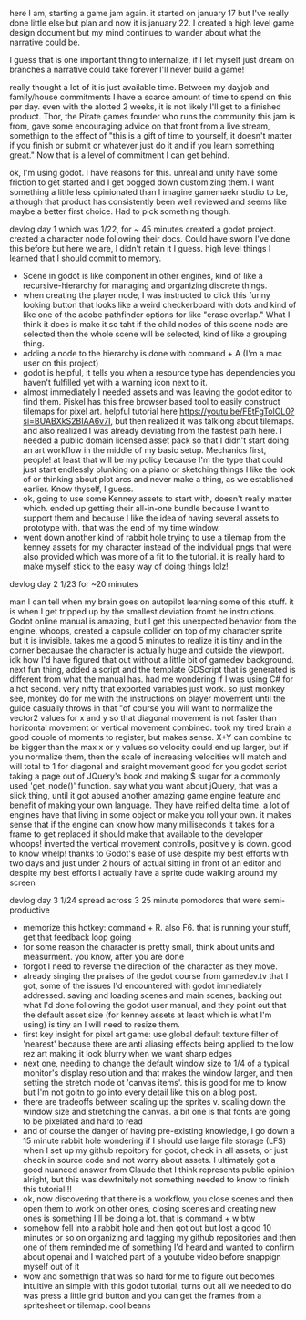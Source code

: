here I am, starting a game jam again. it started on january 17 but I've really done little else but plan and now it is january 22. I created a high level game design document but my mind continues to wander about what the narrative could be. 

I guess that is one important thing to internalize, if I let myself just dream on branches a narrative could take forever I'll never build a game! 

really thought a lot of it is just available time. Between my dayjob and family/house commitments I have a scarce amount of time to spend on this per day. even with the alotted 2 weeks, it is not likely I'll get to a finished product. Thor, the Pirate games founder who runs the community this jam is from, gave some encouraging advice on that front from a live stream, somethign to the effect of "this is a gift of time to yourself, it doesn't matter if you finish or submit or whatever just do it and if you learn something great." Now that is a level of commitment I can get behind.

ok, I'm using godot. I have reasons for this. unreal and unity have some friction to get started and I get bogged down customizing them. I want something a little less opinionated than I imagine gamemaekr studio to be, although that product has consistently been well reviewed and seems like maybe a better first choice. Had to pick something though.

devlog day 1 which was 1/22, for ~ 45 minutes
created a godot project. created a character node following their docs. Could have sworn I've done this before but here we are, I didn't retain it I guess. high level things I learned that I should commit to memory. 

- Scene in godot is like component in other engines, kind of like a recursive-hierarchy for managing and organizing discrete things.
- when creating the player node, I was instructed to click this funny looking button that looks like a weird checkerboard with dots and kind of like one of the adobe pathfinder options for like "erase overlap." What I think it does is make it so taht if the child nodes of this scene node are selected then the whole scene will be selected, kind of like a grouping thing.
- adding a node to the hierarchy is done with command + A (I'm a mac user on this project)
- godot is helpful, it tells you when a resource type has dependencies you haven't fulfilled yet with a warning icon next to it.
- almost immediately I needed assets and was leaving the godot editor to find them. Piskel has this free browser based tool to easily construct tilemaps for pixel art. helpful tutorial here https://youtu.be/FEtFgTolOL0?si=BUABXkS2BIAA6v7I, but then realized it was talkiong about tilemaps. and also realized I was already deviating from the fastest path here. I needed a public domain licensed asset pack so that I didn't start doing an art workflow in the middle of my basic setup. Mechanics first, people! at least that will be my policy because I'm the type that could just start endlessly plunking on a piano or sketching things I like the look of or thinking about plot arcs and never make a thing, as we established earlier. Know thyself, I guess.
-  ok, going to use some Kenney assets to start with, doesn't really matter which. ended up getting their all-in-one bundle because I want to support them and because I like the idea of having several assets to prototype with. that was the end of my time window. 
- went down another kind of rabbit hole trying to use a tilemap from the kenney assets for my character instead of the individual pngs that were also provided which was more of a fit to the tutorial. it is really hard to make myself stick to the easy way of doing things lolz!

devlog day 2 1/23 for ~20 minutes

man I can tell when my brain goes on autopilot learning some of this stuff. it is when I get tripped up by the smallest deviation fromt he instructions. Godot online manual is amazing, but I get this unexpected behavior from the engine. 
whoops, created a capsule collider on top of my character sprite but it is invisible. takes me a good 5 minutes to realize it is tiny and in the corner becausae the character is actually huge and outside the viewport. idk how I'd have figured that out without a little bit of gamedev background. 
next fun thing, added a script and the template GDScript that is generated is different from what the manual has. had me wondering if I was using C# for a hot second. 
very nifty that exported variables just work. 
so just monkey see, monkey do for me with the instructions on player movement until the guide casually throws in that "of course you will want to normalize the vector2 values for x and y so that diagonal movement is not faster than horizontal movement or vertical movement combined. took my tired brain a good couple of moments to register, but makes sense. X+Y can combine to be bigger than the max x or y values so velocity could end up larger, but if you normalize them, then the scale of increasing velocities will match and will total to 1 for diagonal and sraight movement
good for you godot script taking a page out of JQuery's book and making $ sugar for a commonly used 'get_node()' function. say what you want about jQuery, that was a slick thing, until it got abused
another amazing game engine feature and benefit of making your own language. They have reified delta time. a lot of engines have that living in some object or make you roll your own. it makes sense that if the engine can know how many milliseconds it takes for a frame to get replaced it should make that available to the developer
whoops! inverted the vertical movement controlls, positive y is down. good to know
whelp! thanks to Godot's ease of use despite my best efforts with two days and just under 2 hours of actual sitting in front of an editor and despite my best efforts I actually have a sprite dude walking around my screen

devlog day 3 1/24 spread across 3 25 minute pomodoros that were semi-productive
- memorize this hotkey: command + R. also F6. that is running your stuff, get that feedback loop going
- for some reason the character is pretty small, think about units and measurment. you know, after you are done
- forgot I need to reverse the direction of the character as they move. 
- already singing the praises of the godot course from gamedev.tv that I got, some of the issues I'd encountered with godot immediately addressed. saving and loading scenes and main scenes, backing out what I'd done following the godot user manual, and they point out that the default asset size (for kenney assets at least which is what I'm using) is tiny an I will need to resize them.
- first key insight for pixel art game: use global default texture filter of 'nearest' because there are anti aliasing effects being applied to the low rez art making it look blurry when we want sharp edges
- next one, needing to change the default window size to 1/4 of a typical monitor's display resolution and that makes the window larger, and then setting the stretch mode ot 'canvas items'. this is good for me to know but I'm not goitn to go into every detail like this on a blog post. 
- there are tradeoffs between scaling up the sprites v. scaling down the window size and stretching the canvas. a bit one is that fonts are going to be pixelated and hard to read
- and of course the danger of having pre-existing knowledge, I go down a 15 minute rabbit hole wondering if I should use large file storage (LFS) when I set up my github repoitory for godot, check in all assets, or just check in source code and not worry about assets. I ultimately got a good nuanced answer from Claude that I think represents public opinion alright, but this was dewfnitely not something  needed to know to finish this tutorial!!!
- ok, now discovering that there is a workflow, you close scenes and then open them to work on other ones, closing scenes and creating new ones is something I'll be doing a lot. that is command + w btw
- somehow fell into a rabbit hole and then got out but lost a good 10 minutes or so on organizing and tagging my github repositories and then one of them reminded me of something I'd heard  and wanted to confirm about openai and I watched part of a youtube video before snappign myself out of it
- wow and somethign that was so hard for me to figure out becomes intuitive an simple with this godot tutorial, turns out all we needed to do was press a little grid button and you can get the frames from a spritesheet or tilemap. cool beans

